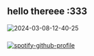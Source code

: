 ## hello thereee :333
![2024-03-08-12-40-25](https://github.com/jnswkz/jnswkz/assets/63092113/e39503cf-7834-4008-873e-ed0d9ed1964c)
###
[![spotify-github-profile](https://spotify-github-profile.vercel.app/api/view?uid=314i44rwsen4axs4kpaolrn52ctq&cover_image=true&theme=natemoo-re&show_offline=false&background_color=121212&interchange=false&bar_color=53b14f&bar_color_cover=false)](https://spotify-github-profile.vercel.app/api/view?uid=314i44rwsen4axs4kpaolrn52ctq&redirect=true)
